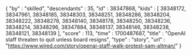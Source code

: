 {
  "by" : "skilled",
  "descendants" : 35,
  "id" : 38347868,
  "kids" : [ 38348172, 38347961, 38348185, 38348303, 38348251, 38348286, 38348204, 38348222, 38348278, 38348140, 38348178, 38348250, 38348236, 38348214, 38348296, 38347884, 38348137, 38348146, 38348238, 38348121, 38348139 ],
  "score" : 113,
  "time" : 1700487687,
  "title" : "OpenAI staff threaten to quit unless board resigns",
  "type" : "story",
  "url" : "https://www.wired.com/story/openai-staff-walk-protest-sam-altman/"
}
